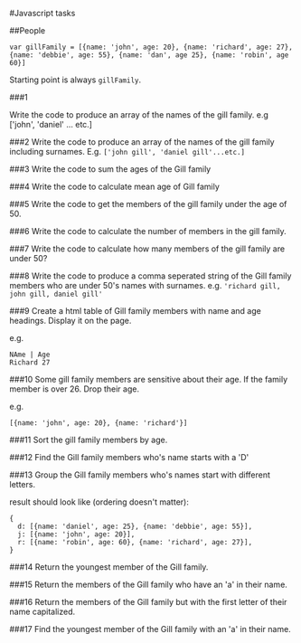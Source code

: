#Javascript tasks


##People

```
var gillFamily = [{name: 'john', age: 20}, {name: 'richard', age: 27}, {name: 'debbie', age: 55}, {name: 'dan', age 25}, {name: 'robin', age 60}]
```


Starting point is always `gillFamily`.

###1

Write the code to produce an array of the names of the gill family. e.g ['john', 'daniel' ... etc.]

###2
Write the code to produce an array of the names of the gill family including surnames. E.g. `['john gill', 'daniel gill'...etc.]`

###3
Write the code to sum the ages of the Gill family

###4
Write the code to calculate mean age of Gill family

###5
Write the code to get the members of the gill family under the age of 50.

###6
Write the code to calculate the number of members in the gill family.

###7
Write the code to calculate how many members of the gill family are under 50?

###8
Write the code to produce a comma seperated string of the Gill family members who are under 50's names with surnames. e.g. `'richard gill, john gill, daniel gill'`

###9
Create a html table of Gill family members with name and age headings. Display it on the page.

e.g.
```
NAme | Age
Richard 27
```
###10
Some gill family members are sensitive about their age. If the family member is over 26. Drop their age.

e.g.

`[{name: 'john', age: 20}, {name: 'richard'}]`

###11
Sort the gill family members by age.

###12
Find the Gill family members who's name starts with a 'D'


###13
Group the Gill family members who's names start with different letters.

result should look like (ordering doesn't matter):
```
{
  d: [{name: 'daniel', age: 25}, {name: 'debbie', age: 55}],
  j: [{name: 'john', age: 20}],
  r: [{name: 'robin', age: 60}, {name: 'richard', age: 27}],
}
```

###14
Return the youngest member of the Gill family.

###15
Return the members of the Gill family who have an 'a' in their name.

###16
Return the members of the Gill family but with the first letter of their name capitalized.

###17
Find the youngest member of the Gill family with an 'a' in their name.
